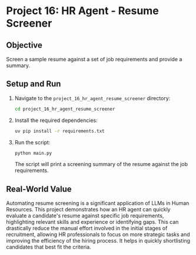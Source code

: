 # Project 16: HR Agent - Resume Screener

## Objective
Screen a sample resume against a set of job requirements and provide a summary.

## Setup and Run
1.  Navigate to the `project_16_hr_agent_resume_screener` directory:
    ```bash
    cd project_16_hr_agent_resume_screener
    ```
2.  Install the required dependencies:
    ```bash
    uv pip install -r requirements.txt
    ```
3.  Run the script:
    ```bash
    python main.py
    ```
    The script will print a screening summary of the resume against the job requirements.

## Real-World Value
Automating resume screening is a significant application of LLMs in Human Resources. This project demonstrates how an HR agent can quickly evaluate a candidate's resume against specific job requirements, highlighting relevant skills and experience or identifying gaps. This can drastically reduce the manual effort involved in the initial stages of recruitment, allowing HR professionals to focus on more strategic tasks and improving the efficiency of the hiring process. It helps in quickly shortlisting candidates that best fit the criteria.
